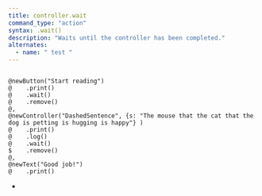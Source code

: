 ```yaml
---
title: controller.wait
command_type: "action"
syntax: .wait()
description: "Waits until the controller has been completed."
alternates:
  - name: " test "
---
```


<!--more-->

<pre><code class="language-diff-javascript diff-highlight try-true">
@newButton("Start reading")
@    .print()
@    .wait()
@    .remove()
@,
@newController("DashedSentence", {s: "The mouse that the cat that the dog is petting is hugging is happy"} )
@    .print()
@    .log()
@    .wait()
$    .remove()
@,
@newText("Good job!")
@    .print()
</code></pre>

+ 		
